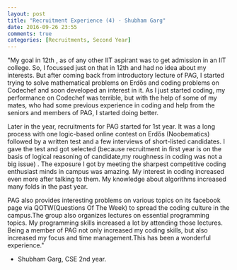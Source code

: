 ```yaml
---
layout: post
title: "Recruitment Experience (4) - Shubham Garg"
date: 2016-09-26 23:55
comments: true
categories: [Recruitments, Second Year] 
---
```


"My goal in 12th , as of any other IIT aspirant was to get admission in an IIT college. So, I focussed just on that in 12th and had no idea about my interests. But after coming back from introductory lecture of PAG, I started trying to solve mathematical problems on Erdős and coding problems on Codechef and soon developed an interest in it. As I just started coding, my performance on Codechef was terrible, but with the help of some of my mates, who had some previous experience in coding and help from the seniors and members of PAG, I started doing better. 

Later in the year, recruitments for PAG started for 1st year. It was a long process with one logic-based online contest on Erdős (Noobematics) followed by a written test and a few interviews of short-listed candidates. I gave the test and got selected (because recruitment in first year is on the basis of logical reasoning of candidate,my roughness in coding was not a big issue) . The exposure I got by meeting the sharpest competitive coding enthusiast minds in campus was amazing. My interest in coding increased even more after talking to them. My knowledge about algorithms increased many folds in the past year.

PAG also provides interesting problems on various topics on its facebook page via QOTW(Questions Of The Week) to spread the coding culture in the campus.The group also organizes lectures on essential programming topics. My programming skills increased a lot by attending those lectures. Being a member of PAG not only increased my coding skills, but also increased my focus and time management.This has been a wonderful experience."

- Shubham Garg, CSE 2nd year.
